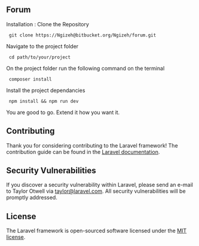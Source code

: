 
## Forum 

Installation : Clone the Repository

```
 git clone https://Ngizeh@bitbucket.org/Ngizeh/forum.git
```

Navigate to the project folder

 ```
  cd path/to/your/project
 ```

On the project folder run the following command on the terminal

```
 composer install
```

Install the project dependancies

 ```
  npm install && npm run dev
 ```

You are good to go. Extend it how you want it.

## Contributing

Thank you for considering contributing to the Laravel framework! The contribution guide can be found in the [Laravel documentation](https://laravel.com/docs/contributions).

## Security Vulnerabilities

If you discover a security vulnerability within Laravel, please send an e-mail to Taylor Otwell via [taylor@laravel.com](mailto:taylor@laravel.com). All security vulnerabilities will be promptly addressed.

## License

The Laravel framework is open-sourced software licensed under the [MIT license](https://opensource.org/licenses/MIT).
